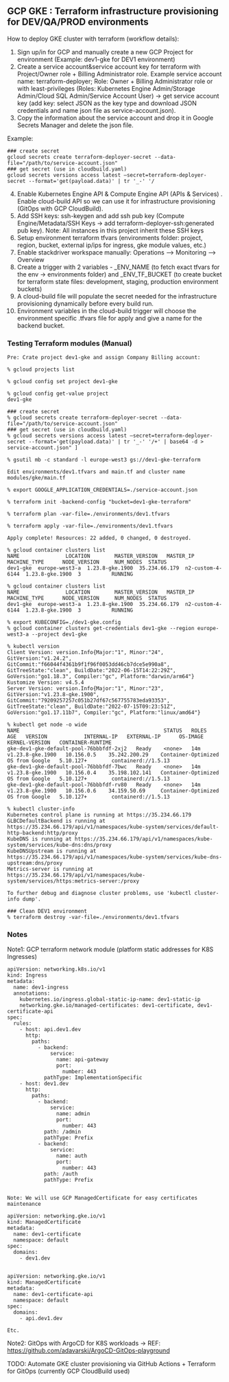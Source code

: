
## GCP GKE : Terraform infrastructure provisioning for DEV/QA/PROD environments

How to deploy GKE cluster with terraform (workflow details):
1. Sign up/in for GCP and manually create a new GCP Project for environment (Example: dev1-gke for DEV1 environment)
2. Create a service account&service account key for terraform with Project/Owner role + Billing Administrator role. Example service
account name: terraform-deployer; Role: Owner + Billing Administrator role or with least-privileges (Roles: Kubernetes Engine
Admin/Storage Admin/Cloud SQL Admin/Service Account User) -> get service account key (add key: select JSON as the key type and
download JSON credentials and name json file as service-account.json).
3. Copy the information about the service account and drop it in Google Secrets Manager and delete the json file.

Example:
```
### create secret
gcloud secrets create terraform-deployer-secret --data-file="/path/to/service-account.json"
### get secret (use in cloudbuild.yaml)
gcloud secrets versions access latest —secret=terraform-deployer-secret --format='get(payload.data)' | tr '_-' '/
```
4. Enable Kubernetes Engine API & Compute Engine API (APIs & Services) . Enable cloud-build API so we can use it for infrastructure
provisioning (GitOps with GCP CloudBuild).
5. Add SSH keys: ssh-keygen and add ssh pub key (Compute Engine/Metadata/SSH Keys -> add terraform-deployer-ssh:generated pub
key). Note: All instances in this project inherit these SSH keys
6. Setup environment terraform tfvars (environments folder: project, region, bucket, external ip/ips for ingress, gke module values, etc.)
7. Enable stackdriver workspace manually: Operations --> Monitoring --> Overview
8. Create a trigger with 2 variables - _ENV_NAME (to fetch exact tfvars for the env -> environments folder) and _ENV_TF_BUCKET (to
create bucket for terraform state files: development, staging, production environment buckets)
9. A cloud-build file will populate the secret needed for the infrastructure provisioning dynamically before every build run.
10. Environment variables in the cloud-build trigger will choose the environment specific .tfvars file for apply and give a name for the backend
bucket.

### Testing Terraform modules (Manual)

```
Pre: Crate project dev1-gke and assign Company Billing account: 

% gcloud projects list

% gcloud config set project dev1-gke

% gcloud config get-value project
dev1-gke

### create secret
% gcloud secrets create terraform-deployer-secret --data-file="/path/to/service-account.json"
### get secret (use in cloudbuild.yaml)
% gcloud secrets versions access latest —secret=terraform-deployer-secret --format='get(payload.data)' | tr '_-' '/+' | base64 -d > service-account.json" ]

% gsutil mb -c standard -l europe-west3 gs://dev1-gke-terraform

Edit environments/dev1.tfvars and main.tf and cluster name modules/gke/main.tf

% export GOOGLE_APPLICATION_CREDENTIALS=./service-account.json 

% terraform init -backend-config "bucket=dev1-gke-terraform"

% terraform plan -var-file=./environments/dev1.tfvars

% terraform apply -var-file=./environments/dev1.tfvars

Apply complete! Resources: 22 added, 0 changed, 0 destroyed.

% gcloud container clusters list
NAME               LOCATION        MASTER_VERSION   MASTER_IP      MACHINE_TYPE      NODE_VERSION     NUM_NODES  STATUS
dev1-gke  europe-west3-a  1.23.8-gke.1900  35.234.66.179  n2-custom-4-6144  1.23.8-gke.1900  3          RUNNING

% gcloud container clusters list
NAME               LOCATION        MASTER_VERSION   MASTER_IP      MACHINE_TYPE      NODE_VERSION     NUM_NODES  STATUS
dev1-gke  europe-west3-a  1.23.8-gke.1900  35.234.66.179  n2-custom-4-6144  1.23.8-gke.1900  3          RUNNING

% export KUBECONFIG=./dev1-gke.config
% gcloud container clusters get-credentials dev1-gke --region europe-west3-a --project dev1-gke

% kubectl version
Client Version: version.Info{Major:"1", Minor:"24", GitVersion:"v1.24.2", GitCommit:"f66044f4361b9f1f96f0053dd46cb7dce5e990a8", GitTreeState:"clean", BuildDate:"2022-06-15T14:22:29Z", GoVersion:"go1.18.3", Compiler:"gc", Platform:"darwin/arm64"}
Kustomize Version: v4.5.4
Server Version: version.Info{Major:"1", Minor:"23", GitVersion:"v1.23.8-gke.1900", GitCommit:"79209257257c051b27df67c567755783eda93353", GitTreeState:"clean", BuildDate:"2022-07-15T09:23:51Z", GoVersion:"go1.17.11b7", Compiler:"gc", Platform:"linux/amd64"}

% kubectl get node -o wide
NAME                                               STATUS   ROLES    AGE   VERSION            INTERNAL-IP   EXTERNAL-IP      OS-IMAGE                             KERNEL-VERSION   CONTAINER-RUNTIME
gke-dev1-gke-default-pool-76bbbfdf-2xj2   Ready    <none>   14m   v1.23.8-gke.1900   10.156.0.5    35.242.200.29    Container-Optimized OS from Google   5.10.127+        containerd://1.5.13
gke-dev1-gke-default-pool-76bbbfdf-7bwc   Ready    <none>   14m   v1.23.8-gke.1900   10.156.0.4    35.198.102.141   Container-Optimized OS from Google   5.10.127+        containerd://1.5.13
gke-dev1-gke-default-pool-76bbbfdf-rv80   Ready    <none>   14m   v1.23.8-gke.1900   10.156.0.6    34.159.50.69     Container-Optimized OS from Google   5.10.127+        containerd://1.5.13

% kubectl cluster-info    
Kubernetes control plane is running at https://35.234.66.179
GLBCDefaultBackend is running at https://35.234.66.179/api/v1/namespaces/kube-system/services/default-http-backend:http/proxy
KubeDNS is running at https://35.234.66.179/api/v1/namespaces/kube-system/services/kube-dns:dns/proxy
KubeDNSUpstream is running at https://35.234.66.179/api/v1/namespaces/kube-system/services/kube-dns-upstream:dns/proxy
Metrics-server is running at https://35.234.66.179/api/v1/namespaces/kube-system/services/https:metrics-server:/proxy

To further debug and diagnose cluster problems, use 'kubectl cluster-info dump'.

### Clean DEV1 environment
% terraform destroy -var-file=./environments/dev1.tfvars
```
### Notes

Note1: GCP terraform network module (platform static addresses for K8S Ingresses)
```
apiVersion: networking.k8s.io/v1
kind: Ingress
metadata:
  name: dev1-ingress
  annotations:
    kubernetes.io/ingress.global-static-ip-name: dev1-static-ip
    networking.gke.io/managed-certificates: dev1-certificate, dev1-certificate-api
spec:
  rules:
    - host: api.dev1.dev
      http:
        paths:
          - backend:
              service:
                name: api-gateway
                port:
                  number: 443
            pathType: ImplementationSpecific
    - host: dev1.dev
      http:
        paths:
          - backend:
              service:
                name: admin
                port:
                  number: 443
            path: /admin
            pathType: Prefix
          - backend:
              service:
                name: auth
                port:
                  number: 443
            path: /auth
            pathType: Prefix


Note: We will use GCP ManagedCertificate for easy certificates maintenance 

apiVersion: networking.gke.io/v1
kind: ManagedCertificate
metadata:
  name: dev1-certificate
  namespace: default
spec:
  domains:
    - dev1.dev


apiVersion: networking.gke.io/v1
kind: ManagedCertificate
metadata:
  name: dev1-certificate-api
  namespace: default
spec:
  domains:
    - api.dev1.dev

Etc.
```

Note2: GitOps with ArgoCD for K8S workloads -> REF: https://github.com/adavarski/ArgoCD-GitOps-playground


TODO: Automate GKE cluster provisioning via GitHub Actions + Terraform for GitOps (currently GCP CloudBuild used)
